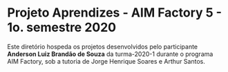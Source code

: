 # **Projeto Aprendizes - AIM Factory 5 - 1o. semestre 2020**

Este diretório hospeda os projetos desenvolvidos pelo participante **Anderson Luiz Brandão de Souza** da turma-2020-1 durante o programa AIM Factory, sob a tutoria de Jorge Henrique Soares e Arthur Santos. 